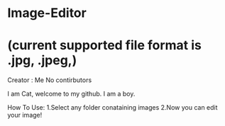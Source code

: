 # Image-Editor
# (current supported file format is .jpg, .jpeg,)

Creator : Me
No contirbutors

I am Cat, welcome to my github. I am a boy.


How To Use:
1.Select any folder conataining images
2.Now you can edit your image!
